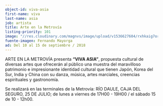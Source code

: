 ```yaml
---
object-id: viva-asia
first-name: viva
last-name: asia
job: artista
title: Arte en la Metrovía
listing-priority: 101
image: "//res.cloudinary.com/magnvs/image/upload/v1536627604/rxhkaig7ormxpmo0c2nl.jpg"
fuente-imagen: Fernando Mayorga
ad: Del 10 al 15 de septiembre / 2018
---
```

ARTE EN LA METROVÍA presenta **“VIVA ASIA”**, propuesta cultural de diversas artes que ofrecerán al público una muestra del maravilloso patrimonio e impresionante identidad cultural que tienen Japón, Korea del Sur, India y China con su danza, música, artes marciales, creencias espirituales y gastronomía.

Se realizará en las terminales de la Metrovía: RÍO DAULE, CAJA DEL SEGURO, 25 DE JULIO; de lunes a viernes de 17H00 - 19H00 / el sábado 15 de 10 - 12h00.
